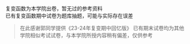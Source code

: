 复变函数为本学院出卷，暂无过的参考资料<br>
已有复变函数期中试卷为题库抽题，可能与实际存在误差<br>
>在此感谢郭同学提供《23-24年复变期中回忆版》
已有期末试卷均为其他学院相似考试试卷，与本学院所授内容稍有偏差，仅供参考<br>

